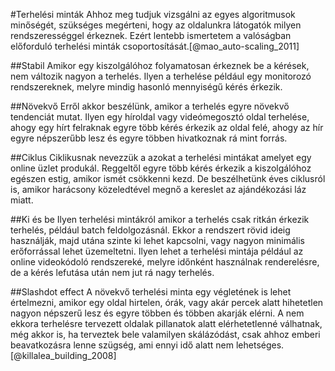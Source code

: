 #Terhelési minták
Ahhoz meg tudjuk vizsgálni az egyes algoritmusok minőségét, szükséges megérteni, hogy az oldalunkra látogatók milyen rendszerességgel érkeznek. Ezért lentebb ismertetem a valóságban előforduló terhelési minták csoportosítását.[@mao_auto-scaling_2011]

##Stabil
Amikor egy kiszolgálóhoz folyamatosan érkeznek be a kérések, nem változik nagyon a terhelés. Ilyen a terhelése például egy monitorozó rendszereknek, melyre mindig hasonló mennyiségű kérés érkezik.

##Növekvő
Erről akkor beszélünk, amikor a terhelés egyre növekvő tendenciát mutat. Ilyen egy híroldal vagy videómegosztó oldal terhelése, ahogy egy hírt felraknak egyre több kérés érkezik az oldal felé, ahogy az hír egyre népszerűbb lesz és egyre többen hivatkoznak rá mint forrás.

##Ciklus
Ciklikusnak nevezzük a azokat a terhelési mintákat amelyet egy online üzlet produkál. Reggeltől egyre több kérés érkezik a kiszolgálóhoz egészen estig, amikor ismét csökkenni kezd. De beszélhetünk éves ciklusról is, amikor harácsony közeledtével megnő a kereslet az ajándékozási láz miatt.

##Ki és be
Ilyen terhelési mintákról amikor a terhelés csak ritkán érkezik terhelés, például batch feldolgozásnál. Ekkor a rendszert rövid ideig használják, majd utána szinte ki lehet kapcsolni, vagy nagyon minimális erőforrással lehet üzemeltetni. Ilyen lehet a terhelési mintája például az online videokódoló rendszereké, melyre időnként használnak renderelésre, de a kérés lefutása után nem jut rá nagy terhelés.

##Slashdot effect
A növekvő terhelési minta egy végletének is lehet értelmezni, amikor egy oldal hirtelen, órák, vagy akár percek alatt hihetetlen nagyon népszerű lesz és egyre többen és többen akarják elérni. A nem ekkora terhelésre tervezett oldalak pillanatok alatt elérhetetlenné válhatnak, még akkor is, ha terveztek bele valamilyen skálázódást, csak ahhoz emberi beavatkozásra lenne szügség, ami ennyi idő alatt nem lehetséges.[@killalea_building_2008]

